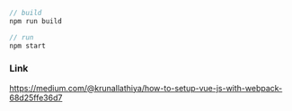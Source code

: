 ```js
// build
npm run build

// run
npm start
```

### Link
https://medium.com/@krunallathiya/how-to-setup-vue-js-with-webpack-68d25ffe36d7
